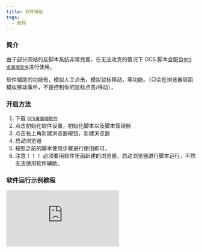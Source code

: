 ```yaml
---
title: 软件辅助
tags:
  - 教程
---
```


### 简介

由于部分网站的反脚本系统非常完善，在无法攻克的情况下 OCS 脚本会配合[`OCS桌面端软件`](/docs/app.md)进行使用。

软件辅助的功能有，模拟人工点击，模拟鼠标移动，等功能。（只会在浏览器层面模拟移动事件，不是控制你的鼠标点击/移动），

### 开启方法

1. 下载 [`OCS桌面端软件`](/docs/app.md)
2. 点击初始化软件设置，初始化脚本以及脚本管理器
3. 点击右上角新建浏览器按钮，新建浏览器
4. 启动浏览器
5. 按照之前的脚本使用步骤进行使用即可。
6. 注意！！！
   必须要用软件里面新建的浏览器，启动浏览器进行脚本运行，不然无法使用软件辅助。

### 软件运行示例教程

<iframe
  src="https://cdn.ocsjs.com/app/resources/video/app-use-guide.mp4"
  frameborder="0"
  allow="encrypted-media"
  allowfullscreen="true"
  style={{width:'100%', height: '50vh'}}
>
</iframe>
